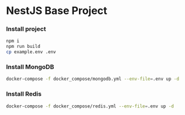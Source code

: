 # NestJS Base Project
### Install project
```bash
npm i
npm run build
cp example.env .env
```

### Install MongoDB
```bash
docker-compose -f docker_compose/mongodb.yml --env-file=.env up -d
```

### Install Redis
```bash
docker-compose -f docker_compose/redis.yml --env-file=.env up -d
```